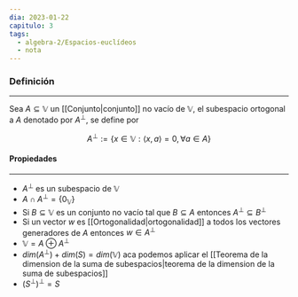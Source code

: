 ```yaml
---
dia: 2023-01-22
capitulo: 3
tags:
  - algebra-2/Espacios-euclídeos
  - nota
---
```

### Definición
---
Sea $A \subseteq \mathbb{V}$ un [[Conjunto|conjunto]] no vacío de $\mathbb{V}$, el subespacio ortogonal a $A$ denotado por $A^\perp$, se define por

$$ A^\perp := \{x \in \mathbb{V} : \langle x, a \rangle = 0, \forall a \in A \} $$

#### Propiedades
---
 * $A^\perp$ es un subespacio de $\mathbb{V}$
 * $A \cap A^\perp = \{0_\mathbb{V}\}$
 * Si $B \subseteq \mathbb{V}$ es un conjunto no vacío tal que $B \subseteq A$ entonces $A^\perp \subseteq B^\perp$
 * Si un vector $w$ es [[Ortogonalidad|ortogonalidad]] a todos los vectores generadores de $A$ entonces $w \in A^\perp$
 * $\mathbb{V} = A \oplus A^\perp$
 * $dim(A^\perp) + dim(S) = dim(\mathbb{V})$ aca podemos aplicar el [[Teorema de la dimension de la suma de subespacios|teorema de la dimension de la suma de subespacios]]
 * $(S^\perp)^\perp = S$